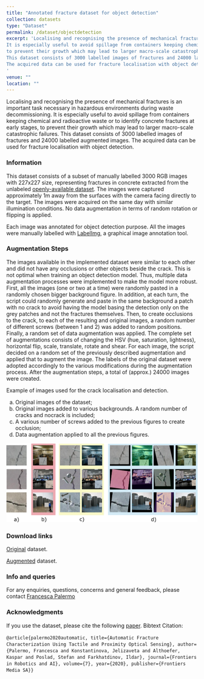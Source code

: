 ```yaml
---
title: "Annotated fracture dataset for object detection"
collection: datasets
type: "Dataset"
permalink: /dataset/objectdetection
excerpt: 'Localising and recognising the presence of mechanical fractures is an important task necessary in hazardous environments during waste decommissioning.
It is especially useful to avoid spillage from containers keeping chemical and radioactive waste or to identify concrete fractures at early stages, 
to prevent their growth which may lead to larger macro-scale catastrophic failures.
This dataset consists of 3000 labelled images of fractures and 24000 labelled augmented images.
The acquired data can be used for fracture localisation with object detection.
'
venue: ""
location: ""
---
```


Localising and recognising the presence of mechanical fractures is an important task necessary in hazardous environments during waste decommissioning.
It is especially useful to avoid spillage from containers keeping chemical and radioactive waste or to identify concrete fractures at early stages, 
to prevent their growth which may lead to larger macro-scale catastrophic failures.
This dataset consists of 3000 labelled images of fractures and 24000 labelled augmented images.
The acquired data can be used for fracture localisation with object detection.


### Information
This dataset consists of a subset of manually labelled 3000 RGB images with 227x227 size, representing fractures in concrete extracted from the unlabeled [openly-available dataset](https://data.mendeley.com/datasets/5y9wdsg2zt/2). 
The images were captured approximately 1m away from the surfaces with the camera facing directly to the target. 
The images were acquired on the same day with similar illumination conditions. 
No data augmentation in terms of random rotation or flipping is applied. 

Each image was annotated for object detection purpose.
All the images were manually labelled with [LabelImg](https://github.com/tzutalin/labelImg), a graphical image annotation tool.


### Augmentation Steps
The images available in the implemented dataset were similar to each other and did not have any occlusions or other objects beside the crack. 
This is not optimal when training an object detection model. 
Thus, multiple data augmentation processes were implemented to make the model more robust.
First, all the images (one or two at a time) were randomly pasted in a randomly chosen bigger background figure.
In addition, at each turn, the script could randomly generate and paste in the same background a patch with no crack to avoid having 
the model basing the detection only on the grey patches and not the fractures themselves.
Then, to create occlusions to the crack, to each of the resulting and original images, a random number of different screws (between 1 and 2) was added to random positions.
Finally, a random set of data augmentation was applied.
The complete set of augmentations consists of changing the HSV (hue, saturation, lightness), horizontal flip, scale, translate, rotate and shear.
For each image, the script decided on a random set of the previously described augmentation and applied that to augment the image.
The labels of the original dataset were adopted accordingly to the various modifications during the augmentation process.
After the augmentation steps, a total of (approx.) 24000 images were created.


Example of images used for the crack localisation and detection.
<ol type="a">
<li> Original images of the dataset; </li>
<li> Original images added to various backgrounds. A random number of cracks and nocrack is included; </li>
<li> A various number of screws added to the previous figures to create occlusion; </li>
<li> Data augmentation applied to all the previous figures. </li>
</ol>

![augmentation Image](https://github.com/francescapalermo/francescapalermo.github.io/blob/master/_dataset/set_cracks.png?raw=true)

### Download links
[Original](https://github.com/francescapalermo/francescapalermo.github.io/blob/master/_dataset/object_detection/base_images.rar?raw=true) dataset.


[Augmented](https://www.dropbox.com/s/20a15u8zz1jf047/augmented.rar?dl=0?raw=true) dataset.


### Info and queries
For any enquiries, questions, concerns and general feedback, please contact [Francesca Palermo](mailto:f.palermo@qmul.ac.uk)


### Acknowledgments
If you use the dataset, please cite the following [paper](https://www.frontiersin.org/articles/10.3389/frobt.2020.513004/full).
Bibtext Citation: 

`@article{palermo2020automatic, title={Automatic Fracture Characterization Using Tactile and Proximity Optical Sensing}, author={Palermo, Francesca and Konstantinova, Jelizaveta and Althoefer, Kaspar and Poslad, Stefan and Farkhatdinov, Ildar}, journal={Frontiers in Robotics and AI}, volume={7}, year={2020}, publisher={Frontiers Media SA}}`

